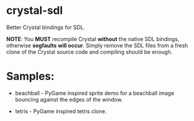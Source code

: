 crystal-sdl
===========

Better Crystal bindings for SDL.

**NOTE**: You **MUST** recompile Crystal **without** the native SDL bindings, otherwise **segfaults will occur**. Simply remove the SDL files from a fresh clone of the Crystal source code and compiling should be enough.

# Samples:

* beachball - PyGame inspired sprite demo for a beachball image bouncing against the edges of the window.

* tetris - PyGame inspired tetris clone.
